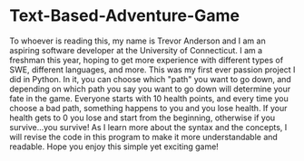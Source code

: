 # Text-Based-Adventure-Game
To whoever is reading this, my name is Trevor Anderson and I am an aspiring software developer at the University of Connecticut. I am a freshman this year, hoping to get more experience with different types of SWE, different languages, and more. This was my first ever passion project I did in Python. In it, you can choose which "path" you want to go down, and depending on which path you say you want to go down will determine your fate in the game. Everyone starts with 10 health points, and every time you choose a bad path, something happens to you and you lose health. If your health gets to 0 you lose and start from the beginning, otherwise if you survive...you survive! As I learn more about the syntax and the concepts, I will revise the code in this program to make it more understandable and readable. Hope you enjoy this simple yet exciting game!
